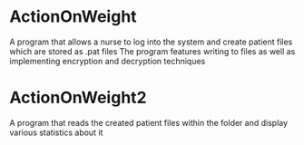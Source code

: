 # ActionOnWeight

A program that allows a nurse to log into the system and create patient files which are stored as .pat files
The program features writing to files as well as implementing encryption and decryption techniques

# ActionOnWeight2

A program that reads the created patient files within the folder and display various statistics about it 
